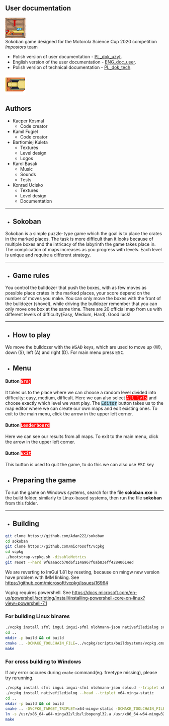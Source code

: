 
## User documentation

![icon](https://github.com/Adan222/sokoban/blob/master/res/graphics/icon2.png "Icon")<br>
Sokoban game designed for the Motorola Science Cup 2020 competition
*Impostors* team

- Polish version of user documentation - [PL_dok_uzyt](./PL_dok_uzyt.md).
- English version of the user documentation - [ENG_doc_user](./ENG_doc_user.md).
- Polish version of technical documentation - [PL_dok_tech](./PL_dok_tech.md).


![logo](https://github.com/Adan222/sokoban/blob/master/res/graphics/game/player.png "Logo")

## Authors
- Kacper Kosmal
    * Code creator
- Kamil Fugiel
    * Code creator
- Bartłomiej Kuleta
    * Textures
    * Level design
    * Logos
- Karol Basak
    * Music
    * Sounds
    * Tests
- Konrad Ucisko
    * Textures
    * Level design
    * Documentation
***

- ## Sokoban

Sokoban is a simple puzzle-type game which the goal is to place the crates in the marked places. The task is more difficult than it looks because of multiple boxes and the intricacy of the labyrinth the game takes place in. The complication of maps increases as you progress with levels.
Each level is unique and require a different strategy.
***

- ## Game rules
You control the bulldozer that push the boxes, with as few moves as possible place crates in the marked places, your score depend on the number of moves you make. You can only move the boxes with the front of the bulldozer (shovel), while driving the bulldozer remember that you can only move one box at the same time. There are 20 official map from us with different levels of difficulty(Easy, Medium, Hard). Good luck!
***

- ## How to play

We move the bulldozer with the <kbd>W</kbd><kbd>S</kbd><kbd>A</kbd><kbd>D</kbd> keys, which are used to move up (W), down (S), left (A) and right (D).
For main menu press <kbd>ESC</kbd>.


- ## Menu <br>
#### Button <kbd style="background-color: red; color:white"> Graj</kbd> 
It takes us to the place where we can choose a random level divided into difficulty: easy, medium, difficult. Here we can also select <kbd style="background-color: red; color:white">All lvls</kbd> and choose exactly which level we want play. The <kbd style="background-color: lightblue;">Editor</kbd> button takes us to the map editor where we can create our own maps and edit existing ones. To exit to the main menu, click the arrow in the upper left corner.


#### Button <kbd style="background-color: red; color:white"> Leaderboard</kbd> 
Here we can see our results from all maps. To exit to the main menu, click the arrow in the upper left corner.

#### Button <kbd style="background-color: red; color:white"> Exit</kbd> 
This button is used to quit the game, to do this we can also use <kbd> ESC</kbd> key 

- ## Preparing the game

To run the game on Windows systems, search for the file **sokoban.exe** in the build folder, similarly to Linux-based systems, then run the file **sokoban** from this folder.
***



- ## Building
```sh
git clone https://github.com/Adan222/sokoban
cd sokoban
git clone https://github.com/microsoft/vcpkg
cd vcpkg
./bootstrap-vcpkg.sh -disableMetrics
git reset --hard 9f6aaaccb70d6f114a967f0ab83eff42840614ed
```

We are reverting to ImGui 1.81 by reseting, because on mingw new version have problem with IMM linking. See https://github.com/microsoft/vcpkg/issues/16964

Vcpkg requires powershell. See https://docs.microsoft.com/en-us/powershell/scripting/install/installing-powershell-core-on-linux?view=powershell-7.1



### For building Linux binares
```sh
./vcpkg install sfml imgui imgui-sfml nlohmann-json nativefiledialog soloud
cd ..
mkdir -p build && cd build
cmake .. -DCMAKE_TOOLCHAIN_FILE=../vcpkg/scripts/buildsystems/vcpkg.cmake
make

```
### For cross building to Windows 
If any error occures during `cmake` command(eg. freetype missing), please try rerunning.

```sh
./vcpkg install sfml imgui imgui-sfml nlohmann-json soloud --triplet x64-mingw-static
./vcpkg install nativefiledialog --head --triplet x64-mingw-static
cd ..
mkdir -p build && cd build
cmake .. -DVCPKG_TARGET_TRIPLET=x64-mingw-static -DCMAKE_TOOLCHAIN_FILE=../vcpkg/scripts/buildsystems/vcpkg.cmake -DVCPKG_CHAINLOAD_TOOLCHAIN_FILE=<absolute path to sokoban dir>/toolchain-mingw-x64.cmake -DVCPKG_APPLOCAL_DEPS=OFF
ln -s /usr/x86_64-w64-mingw32/lib/libopengl32.a /usr/x86_64-w64-mingw32/lib/libOpenGL32.a
make
```







